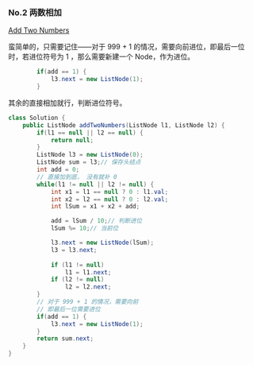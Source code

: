 ### No.2  两数相加 

[Add Two Numbers](https://leetcode.com/problems/add-two-numbers/)

蛮简单的，只需要记住——对于 999 + 1 的情况，需要向前进位，即最后一位时，若进位符号为 1 ，那么需要新建一个 Node，作为进位。

```java
        if(add == 1) {
            l3.next = new ListNode(1);
        }
```

其余的直接相加就行，判断进位符号。

```java
class Solution {
    public ListNode addTwoNumbers(ListNode l1, ListNode l2) {
        if(l1 == null || l2 == null) {
            return null;
        }
        ListNode l3 = new ListNode(0);
        ListNode sum = l3;// 保存头结点
        int add = 0;
        // 直接加到底， 没有就补 0 
        while(l1 != null || l2 != null) {
            int x1 = l1 == null ? 0 : l1.val;
            int x2 = l2 == null ? 0 : l2.val;
            int lSum = x1 + x2 + add;

            add = lSum / 10;// 判断进位
            lSum %= 10;// 当前位

            l3.next = new ListNode(lSum);
            l3 = l3.next;
            
            if (l1 != null)
                l1 = l1.next;
            if (l2 != null)
                l2 = l2.next;
        }
        // 对于 999 + 1 的情况，需要向前
        // 即最后一位需要进位
        if(add == 1) {
            l3.next = new ListNode(1);
        }
        return sum.next;
    }
}
```

